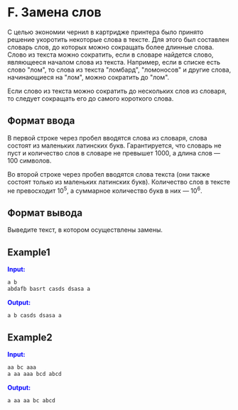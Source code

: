 # F. Замена слов

С целью экономии чернил в картридже принтера было принято решение укоротить некоторые слова в тексте. Для этого был составлен словарь слов, до которых можно сокращать более длинные слова. Слово из текста можно сократить, если в словаре найдется слово, являющееся началом слова из текста. Например, если в списке есть слово "лом", то слова из текста "ломбард", "ломоносов" и другие слова, начинающиеся на "лом", можно сократить до "лом".

Если слово из текста можно сократить до нескольких слов из словаря, то следует сокращать его до самого короткого слова.

## Формат ввода

В первой строке через пробел вводятся слова из словаря, слова состоят из маленьких латинских букв. Гарантируется, что словарь не пуст и количество слов в словаре не превышет 1000, а длина слов — 100 символов.

Во второй строке через пробел вводятся слова текста (они также состоят только из маленьких латинских букв). Количество слов в тексте не превосходит 10<sup>5</sup>, а суммарное количество букв в них — 10<sup>6</sup>.

## Формат вывода

Выведите текст, в котором осуществлены замены.  

## Example1
<font color="blue">**Input:**</font>
```c++
a b
abdafb basrt casds dsasa a
```
<font color="blue">**Output:**</font>
```c++
a b casds dsasa a
``` 

## Example2
<font color="blue">**Input:**</font>
```c++
aa bc aaa
a aa aaa bcd abcd
```
<font color="blue">**Output:**</font>
```c++
a aa aa bc abcd
``` 